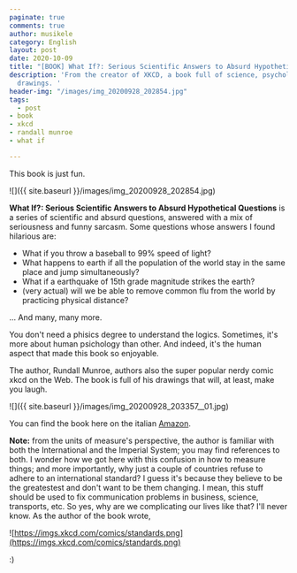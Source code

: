 ```yaml
---
paginate: true
comments: true
author: musikele
category: English
layout: post
date: 2020-10-09
title: "[BOOK] What If?: Serious Scientific Answers to Absurd Hypothetical Questions"
description: 'From the creator of XKCD, a book full of science, psychology, fun, and
  drawings. '
header-img: "/images/img_20200928_202854.jpg"
tags:
  - post
- book
- xkcd
- randall munroe
- what if

---
```

This book is just fun.

![]({{ site.baseurl }}/images/img_20200928_202854.jpg)

**What If?: Serious Scientific Answers to Absurd Hypothetical Questions** is a series of scientific and absurd questions, answered with a mix of seriousness and funny sarcasm. Some questions whose answers I found hilarious are:

* What if you throw a baseball to 99% speed of light?
* What happens to earth if all the population of the world stay in the same place and jump simultaneously?
* What if a earthquake of 15th grade magnitude strikes the earth?
* (very actual) will we be able to remove common flu from the world by practicing physical distance?

... And many, many more.

You don't need a phisics degree to understand the logics. Sometimes, it's more about human psichology than other. And indeed, it's the human aspect that made this book so enjoyable.

The author, Rundall Munroe, authors also the super popular nerdy comic xkcd on the Web. The book is full of his drawings that will, at least, make you laugh.

![]({{ site.baseurl }}/images/img_20200928_203357__01.jpg)

You can find the book here on the italian [Amazon](https://amzn.to/3iMOd4q). 

**Note:** from the units of measure's perspective, the author is familiar with both the International and the Imperial System; you may find references to both. I wonder how we got here with this confusion in how to measure things; and more importantly, why just a couple of countries refuse to adhere to an international standard? I guess it's because they believe to be the greatestest and don't want to be them changing. I mean, this stuff should be used to fix communication problems in business, science, transports, etc. So yes, why are we complicating our lives like that? I'll never know. As the author of the book wrote, 

![https://imgs.xkcd.com/comics/standards.png](https://imgs.xkcd.com/comics/standards.png)

:) 